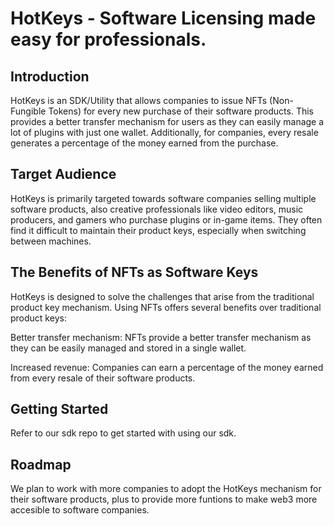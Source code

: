 # HotKeys - Software Licensing made easy for professionals.

## Introduction
HotKeys is an SDK/Utility that allows companies to issue NFTs (Non-Fungible Tokens) for every new purchase of their software products. This provides a better transfer mechanism for users as they can easily manage a lot of plugins with just one wallet. Additionally, for companies, every resale generates a percentage of the money earned from the purchase.

## Target Audience
HotKeys is primarily targeted towards software companies selling multiple software products, also creative professionals like video editors, music producers, and gamers who purchase plugins or in-game items. They often find it difficult to maintain their product keys, especially when switching between machines.

## The Benefits of NFTs as Software Keys
HotKeys is designed to solve the challenges that arise from the traditional product key mechanism. Using NFTs offers several benefits over traditional product keys:

Better transfer mechanism: NFTs provide a better transfer mechanism as they can be easily managed and stored in a single wallet.

Increased revenue: Companies can earn a percentage of the money earned from every resale of their software products.


## Getting Started
Refer to our sdk repo to get started with using our sdk.

## Roadmap
We plan to work with more companies to adopt the HotKeys mechanism for their software products, plus to provide more funtions to make web3 more accesible to software companies.

